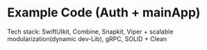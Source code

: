 # Example Code (Auth + mainApp)

Tech stack: SwiftUIkit, Combine, Snapkit, Viper + scalable modularization(dynamic dev-Lib), gRPC, SOLID + Clean
